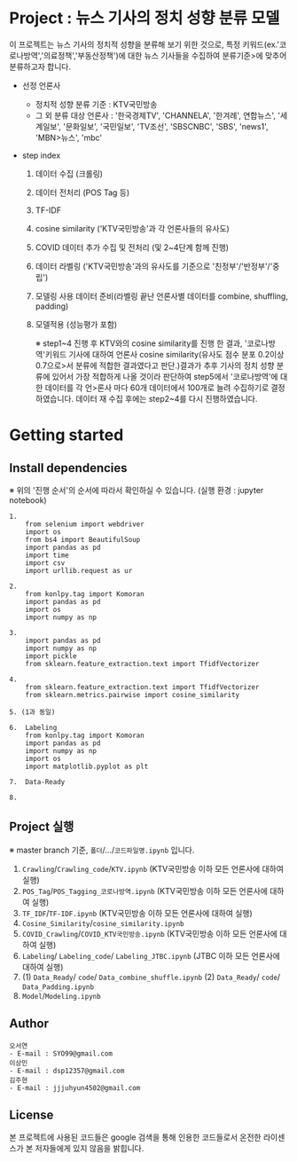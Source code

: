 # Project : 뉴스 기사의 정치 성향 분류 모델

이 프로젝트는 뉴스 기사의 정치적 성향을 분류해 보기 위한 것으로, 특정 키워드(ex.'코로나방역','의료정책','부동산정책')에 대한 뉴스 기사들을 수집하여 분류기준>에 맞추어 분류하고자 합니다.

* 선정 언론사
    * 정치적 성향 분류 기준 : KTV국민방송
    * 그 외 분류 대상 언론사 :  '한국경제TV', 'CHANNELA', '한겨례', 연합뉴스', '세계일보', '문화일보', '국민일보', 'TV조선', 'SBSCNBC', 'SBS', 'news1', 'MBN>뉴스', 'mbc'

* step index
  1. 데이터 수집 (크롤링)
  2. 데이터 전처리 (POS Tag 등)
  3. TF-IDF
  4. cosine similarity ('KTV국민방송'과 각 언론사들의 유사도)
  5. COVID 데이터 추가 수집 및 전처리 (및 2~4단계 함께 진행)
  6. 데이터 라벨링 ('KTV국민방송'과의 유사도를 기준으로 '친정부'/'반정부'/'중립')
  7. 모델링 사용 데이터 준비(라벨링 끝난 언론사별 데이터를 combine, shuffling, padding) 
  8. 모델적용 (성능평가 포함)

      ※ step1~4 진행 후 KTV와의 cosine similarity를 진행 한 결과, '코로나방역'키워드 기사에 대하여 언론사 cosine similarity(유사도 점수 분포 0.2이상 0.7으로>서 분류에 적합한 결과였다고 판단.)결과가 추후 기사의 정치 성향 분류에 있어서 가장 적합하게 나올 것이라 판단하여 step5에서 '코로나방역'에 대한 데이터를 각 언>론사 마다 60개 데이터에서 100개로 늘려 수집하기로 결정하였습니다. 데이터 재 수집 후에는 step2~4를 다시 진행하였습니다.



# Getting started
## Install dependencies
※ 위의 '진행 순서'의 순서에 따라서 확인하실 수 있습니다.
(실행 환경 :  jupyter notebook)

    1.
        from selenium import webdriver
        import os
        from bs4 import BeautifulSoup
        import pandas as pd
        import time
        import csv
        import urllib.request as ur

    2.
        from konlpy.tag import Komoran
        import pandas as pd
        import os
        import numpy as np

    3.
        import pandas as pd
        import numpy as np
        import pickle
        from sklearn.feature_extraction.text import TfidfVectorizer

    4.
        from sklearn.feature_extraction.text import TfidfVectorizer
        from sklearn.metrics.pairwise import cosine_similarity
        
    5. (1과 동일)
     
    6.  Labeling
        from konlpy.tag import Komoran
        import pandas as pd
        import numpy as np
        import os
        import matplotlib.pyplot as plt
 
    7.  Data-Ready

    8. 

## Project 실행
※ master branch 기준, `폴더`/.../`코드파일명.ipynb` 입니다.
  1. `Crawling`/`Crawling_code`/`KTV.ipynb` (KTV국민방송 이하 모든 언론사에 대하여 실행)
  2. `POS_Tag`/`POS_Tagging_코로나방역.ipynb` (KTV국민방송 이하 모든 언론사에 대하여 실행)
  3. `TF_IDF`/`TF-IDF.ipynb` (KTV국민방송 이하 모든 언론사에 대하여 실행)
  4. `Cosine_Similarity`/`cosine_similarity.ipynb`
  5. `COVID_Crawling`/`COVID_KTV국민방송.ipynb` (KTV국민방송 이하 모든 언론사에 대하여 실행)
  6. `Labeling`/ `Labeling_code`/ `Labeling_JTBC.ipynb` (JTBC 이하 모든 언론사에 대하여 실행)
  7. (1) `Data_Ready`/ `code`/ `Data_combine_shuffle.ipynb`
     (2) `Data_Ready`/ `code`/ `Data_Padding.ipynb`
  8.  `Model`/`Modeling.ipynb `


## Author
    오서연
    - E-mail : SYO99@gmail.com
    이상민
    - E-mail : dsp12357@gmail.com
    김주현
    - E-mail : jjjuhyun4502@gmail.com

## License
 본 프로젝트에 사용된 코드들은 google 검색을 통해 인용한 코드들로서 온전한 라이센스가 본 저자들에게 있지 않음을 밝힙니다.
                                                                         
